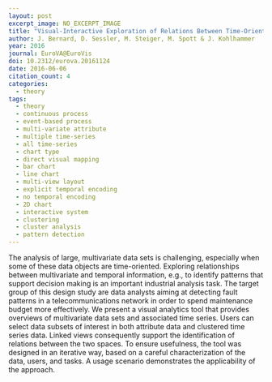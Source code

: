 ```yaml
---
layout: post
excerpt_image: NO_EXCERPT_IMAGE
title: "Visual-Interactive Exploration of Relations Between Time-Oriented Data and Multivariate Data"
author: J. Bernard, D. Sessler, M. Steiger, M. Spott & J. Kohlhammer
year: 2016
journal: EuroVA@EuroVis
doi: 10.2312/eurova.20161124
date: 2016-06-06
citation_count: 4
categories:
  - theory
tags:
  - theory
  - continuous process
  - event-based process
  - multi-variate attribute
  - multiple time-series
  - all time-series
  - chart type
  - direct visual mapping
  - bar chart
  - line chart
  - multi-view layout
  - explicit temporal encoding
  - no temporal encoding
  - 2D chart
  - interactive system
  - clustering
  - cluster analysis
  - pattern detection
---
```

The analysis of large, multivariate data sets is challenging, especially when some of these data objects are time-oriented. Exploring relationships between multivariate and temporal information, e.g., to identify patterns that support decision making is an important industrial analysis task. The target group of this design study are data analysts aiming at detecting fault patterns in a telecommunications network in order to spend maintenance budget more effectively. We present a visual analytics tool that provides overviews of multivariate data sets and associated time series. Users can select data subsets of interest in both attribute data and clustered time series data. Linked views consequently support the identification of relations between the two spaces. To ensure usefulness, the tool was designed in an iterative way, based on a careful characterization of the data, users, and tasks. A usage scenario demonstrates the applicability of the approach.
